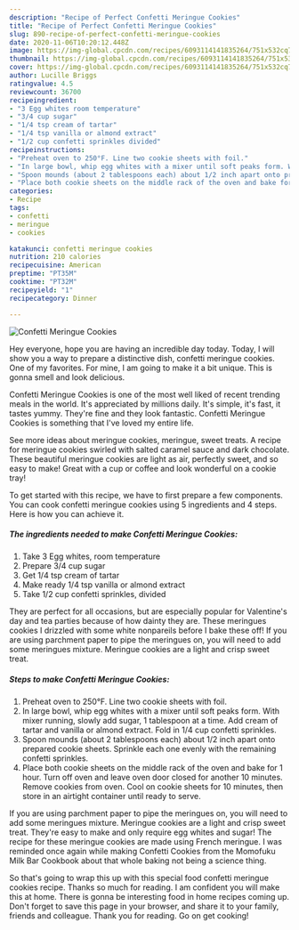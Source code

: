 ```yaml
---
description: "Recipe of Perfect Confetti Meringue Cookies"
title: "Recipe of Perfect Confetti Meringue Cookies"
slug: 890-recipe-of-perfect-confetti-meringue-cookies
date: 2020-11-06T10:20:12.448Z
image: https://img-global.cpcdn.com/recipes/6093114141835264/751x532cq70/confetti-meringue-cookies-recipe-main-photo.jpg
thumbnail: https://img-global.cpcdn.com/recipes/6093114141835264/751x532cq70/confetti-meringue-cookies-recipe-main-photo.jpg
cover: https://img-global.cpcdn.com/recipes/6093114141835264/751x532cq70/confetti-meringue-cookies-recipe-main-photo.jpg
author: Lucille Briggs
ratingvalue: 4.5
reviewcount: 36700
recipeingredient:
- "3 Egg whites room temperature"
- "3/4 cup sugar"
- "1/4 tsp cream of tartar"
- "1/4 tsp vanilla or almond extract"
- "1/2 cup confetti sprinkles divided"
recipeinstructions:
- "Preheat oven to 250°F. Line two cookie sheets with foil."
- "In large bowl, whip egg whites with a mixer until soft peaks form. With mixer running, slowly add sugar, 1 tablespoon at a time. Add cream of tartar and vanilla or almond extract. Fold in 1/4 cup confetti sprinkles."
- "Spoon mounds (about 2 tablespoons each) about 1/2 inch apart onto prepared cookie sheets. Sprinkle each one evenly with the remaining confetti sprinkles."
- "Place both cookie sheets on the middle rack of the oven and bake for 1 hour. Turn off oven and leave oven door closed for another 10 minutes. Remove cookies from oven. Cool on cookie sheets for 10 minutes, then store in an airtight container until ready to serve."
categories:
- Recipe
tags:
- confetti
- meringue
- cookies

katakunci: confetti meringue cookies 
nutrition: 210 calories
recipecuisine: American
preptime: "PT35M"
cooktime: "PT32M"
recipeyield: "1"
recipecategory: Dinner

---
```



![Confetti Meringue Cookies](https://img-global.cpcdn.com/recipes/6093114141835264/751x532cq70/confetti-meringue-cookies-recipe-main-photo.jpg)

Hey everyone, hope you are having an incredible day today. Today, I will show you a way to prepare a distinctive dish, confetti meringue cookies. One of my favorites. For mine, I am going to make it a bit unique. This is gonna smell and look delicious.

Confetti Meringue Cookies is one of the most well liked of recent trending meals in the world. It's appreciated by millions daily. It's simple, it's fast, it tastes yummy. They're fine and they look fantastic. Confetti Meringue Cookies is something that I've loved my entire life.

See more ideas about meringue cookies, meringue, sweet treats. A recipe for meringue cookies swirled with salted caramel sauce and dark chocolate. These beautiful meringue cookies are light as air, perfectly sweet, and so easy to make! Great with a cup or coffee and look wonderful on a cookie tray!


To get started with this recipe, we have to first prepare a few components. You can cook confetti meringue cookies using 5 ingredients and 4 steps. Here is how you can achieve it.

<!--inarticleads1-->

##### The ingredients needed to make Confetti Meringue Cookies:

1. Take 3 Egg whites, room temperature
1. Prepare 3/4 cup sugar
1. Get 1/4 tsp cream of tartar
1. Make ready 1/4 tsp vanilla or almond extract
1. Take 1/2 cup confetti sprinkles, divided


They are perfect for all occasions, but are especially popular for Valentine&#39;s day and tea parties because of how dainty they are. These meringues cookies I drizzled with some white nonpareils before I bake these off! If you are using parchment paper to pipe the meringues on, you will need to add some meringues mixture. Meringue cookies are a light and crisp sweet treat. 

<!--inarticleads2-->

##### Steps to make Confetti Meringue Cookies:

1. Preheat oven to 250°F. Line two cookie sheets with foil.
1. In large bowl, whip egg whites with a mixer until soft peaks form. With mixer running, slowly add sugar, 1 tablespoon at a time. Add cream of tartar and vanilla or almond extract. Fold in 1/4 cup confetti sprinkles.
1. Spoon mounds (about 2 tablespoons each) about 1/2 inch apart onto prepared cookie sheets. Sprinkle each one evenly with the remaining confetti sprinkles.
1. Place both cookie sheets on the middle rack of the oven and bake for 1 hour. Turn off oven and leave oven door closed for another 10 minutes. Remove cookies from oven. Cool on cookie sheets for 10 minutes, then store in an airtight container until ready to serve.


If you are using parchment paper to pipe the meringues on, you will need to add some meringues mixture. Meringue cookies are a light and crisp sweet treat. They&#39;re easy to make and only require egg whites and sugar! The recipe for these meringue cookies are made using French meringue. I was reminded once again while making Confetti Cookies from the Momofuku Milk Bar Cookbook about that whole baking not being a science thing. 

So that's going to wrap this up with this special food confetti meringue cookies recipe. Thanks so much for reading. I am confident you will make this at home. There is gonna be interesting food in home recipes coming up. Don't forget to save this page in your browser, and share it to your family, friends and colleague. Thank you for reading. Go on get cooking!

